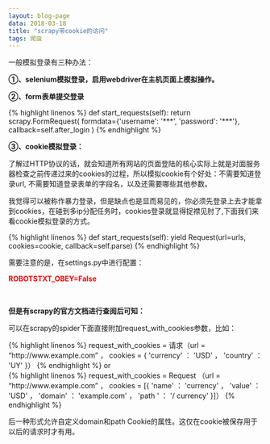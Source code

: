 ```yaml
---
layout: blog-page
data: 2018-03-18
title: "scrapy带cookie的访问"
tags: 爬虫
---
```

<p>一般模拟登录有三种办法：</p>
<p><b>①、selenium模拟登录，启用webdriver在主机页面上模拟操作。</b></p>
<p><b>②、form表单提交登录</b></p>
{% highlight linenos %}
def start_requests(self):
	 return scrapy.FormRequest(
	         formdata={'username': '***', 'password': '***'},
	         callback=self.after_login
	     )
{% endhighlight %}
<p><b>③、cookie模拟登录：</b></p>
<p>了解过HTTP协议的话，就会知道所有网站的页面登陆的核心实际上就是对面服务器检查之前传递过来的cookies的过程，所以模拟cookie有个好处：不需要知道登录url, 不需要知道登录表单的字段名，以及还需要哪些其他参数。</p>
<p>我觉得可以被称作暴力登录，但是缺点也是显而易见的，你必须先登录上去才能拿到cookies，在碰到多ip分配任务时，cookies登录就显得捉襟见肘了,下面我们来看cookie模拟登录的方式。</p>
{% highlight linenos %}
def start_requests(self):
	yield Request(url=urls, cookies=cookie, callback=self.parse)
{% endhighlight %}
<p>需要注意的是，在settings.py中进行配置：</p>
<p style="color:red"><b>ROBOTSTXT_OBEY=False</b></p>
<br>
<p><b>但是有scrapy的官方文档进行查阅后可知：</b></p>
<p>可以在scrapy的spider下面直接附加request_with_cookies参数，比如：</p>
{% highlight linenos %}
request_with_cookies  =  请求（url = “http://www.example.com” ，
                               cookies = { 'currency' ： 'USD' ， 'country' ： 'UY' }）
{% endhighlight %}
or<br>
{% highlight linenos %}
request_with_cookies  =  Request （url = “http://www.example.com” ，
                               cookies = [{ 'name' ： 'currency' ，
                                        'value' ： 'USD' ，
                                        'domain' ： 'example.com' ，
                                        'path ' ： '/ currency' }]）
{% endhighlight %}
<p>后一种形式允许自定义domain和path Cookie的属性。这仅在cookie被保存用于以后的请求时才有用。</p>